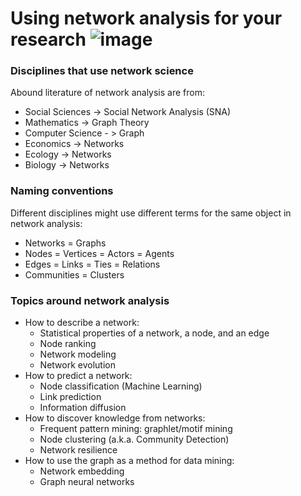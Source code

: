 Using network analysis for your research
![image](https://gsmtasks.com/wp-content/uploads/2019/04/big-data-new.jpg)
=========
### Disciplines that use network science
Abound literature of network analysis are from:
- Social Sciences -> Social Network Analysis (SNA)
- Mathematics -> Graph Theory
- Computer Science - > Graph 
- Economics -> Networks
- Ecology -> Networks
- Biology -> Networks

### Naming conventions
Different disciplines might use different terms for the same object in network analysis:
- Networks = Graphs
- Nodes = Vertices = Actors = Agents
- Edges = Links = Ties = Relations
- Communities = Clusters


### Topics around network analysis
- How to describe a network:
    - Statistical properties of a network, a node, and an edge
    - Node ranking
    - Network modeling
    - Network evolution
- How to predict a network:
    - Node classification (Machine Learning)
    - Link prediction 
    - Information diffusion
- How to discover knowledge from networks:
    - Frequent pattern mining: graphlet/motif mining
    - Node clustering (a.k.a. Community Detection)
    - Network resilience 
- How to use the graph as a method for data mining:
    - Network embedding 
    - Graph neural networks
